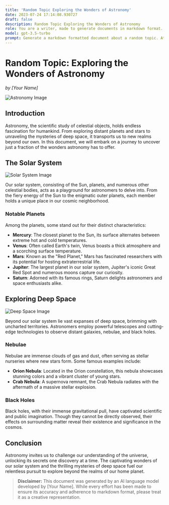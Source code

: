 ```yaml
---
title: 'Random Topic Exploring the Wonders of Astronomy'
date: 2023-07-24 17:14:08.930727
draft: false
description: Random Topic Exploring the Wonders of Astronomy
role: You are a writer, made to generate documents in markdown format. It is very important that all of the documents you generate are in valid markdown format.
model: gpt-3.5-turbo
prompt: Generate a markdown formatted document about a random topic. At the bottom, include a disclaimer explaining that the document was generated by you. The first line of the document should be the title. Make sure that the entire document is in proper markdown format, using a mix of various tags to make the document visually appealing.
---
```


# Random Topic: Exploring the Wonders of Astronomy

*by [Your Name]*

![Astronomy Image](https://example.com/astronomy.jpg)

## Introduction

Astronomy, the scientific study of celestial objects, holds endless fascination for humankind. From exploring distant planets and stars to unraveling the mysteries of deep space, it transports us to new realms beyond our own. In this document, we will embark on a journey to uncover just a fraction of the wonders astronomy has to offer.

## The Solar System

![Solar System Image](https://example.com/solar-system.jpg)

Our solar system, consisting of the Sun, planets, and numerous other celestial bodies, acts as a playground for astronomers to delve into. From the fiery energy of the Sun to the enigmatic outer planets, each member holds a unique place in our cosmic neighborhood.

### Notable Planets

Among the planets, some stand out for their distinct characteristics:

- **Mercury**: The closest planet to the Sun, its surface alternates between extreme hot and cold temperatures.
- **Venus**: Often called Earth's twin, Venus boasts a thick atmosphere and a scorching surface temperature.
- **Mars**: Known as the "Red Planet," Mars has fascinated researchers with its potential for hosting extraterrestrial life.
- **Jupiter**: The largest planet in our solar system, Jupiter's iconic Great Red Spot and numerous moons capture our curiosity.
- **Saturn**: Adorned with its famous rings, Saturn delights astronomers and space enthusiasts alike.

## Exploring Deep Space

![Deep Space Image](https://example.com/deep-space.jpg)

Beyond our solar system lie vast expanses of deep space, brimming with uncharted territories. Astronomers employ powerful telescopes and cutting-edge technologies to observe distant galaxies, nebulae, and black holes.

### Nebulae

Nebulae are immense clouds of gas and dust, often serving as stellar nurseries where new stars form. Some famous examples include:

- **Orion Nebula**: Located in the Orion constellation, this nebula showcases stunning colors and a vibrant cluster of young stars.
- **Crab Nebula**: A supernova remnant, the Crab Nebula radiates with the aftermath of a massive stellar explosion.

### Black Holes

Black holes, with their immense gravitational pull, have captivated scientific and public imagination. Though they cannot be directly observed, their effects on surrounding matter reveal their existence and significance in the cosmos.

## Conclusion

Astronomy invites us to challenge our understanding of the universe, unlocking its secrets one discovery at a time. The captivating wonders of our solar system and the thrilling mysteries of deep space fuel our relentless pursuit to explore beyond the realms of our home planet.

> **Disclaimer:** This document was generated by an AI language model developed by [Your Name]. While every effort has been made to ensure its accuracy and adherence to markdown format, please treat it as a creative representation.